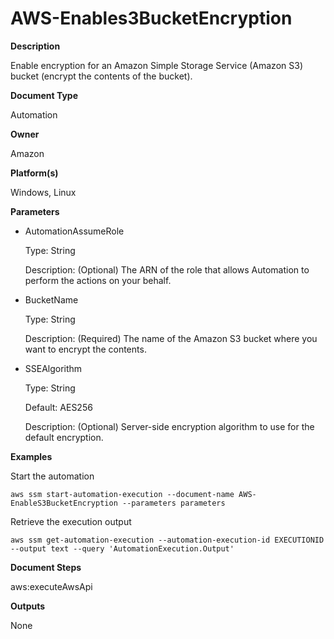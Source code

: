 # AWS\-Enables3BucketEncryption<a name="automation-aws-enables3bucketencryption"></a>

**Description**

Enable encryption for an Amazon Simple Storage Service \(Amazon S3\) bucket \(encrypt the contents of the bucket\)\.

**Document Type**

Automation

**Owner**

Amazon

**Platform\(s\)**

Windows, Linux

**Parameters**
+ AutomationAssumeRole

  Type: String

  Description: \(Optional\) The ARN of the role that allows Automation to perform the actions on your behalf\.
+ BucketName

  Type: String

  Description: \(Required\) The name of the Amazon S3 bucket where you want to encrypt the contents\.
+ SSEAlgorithm

  Type: String

  Default: AES256

  Description: \(Optional\) Server\-side encryption algorithm to use for the default encryption\.

**Examples**

Start the automation

```
aws ssm start-automation-execution --document-name AWS-EnableS3BucketEncryption --parameters parameters
```

Retrieve the execution output

```
aws ssm get-automation-execution --automation-execution-id EXECUTIONID --output text --query 'AutomationExecution.Output'
```

**Document Steps**

aws:executeAwsApi

**Outputs**

None